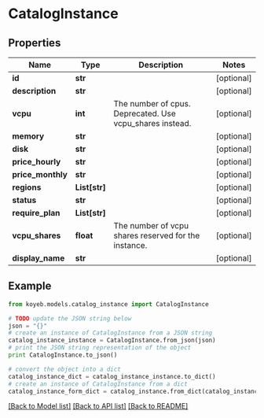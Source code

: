 # CatalogInstance


## Properties
Name | Type | Description | Notes
------------ | ------------- | ------------- | -------------
**id** | **str** |  | [optional] 
**description** | **str** |  | [optional] 
**vcpu** | **int** | The number of cpus. Deprecated. Use vcpu_shares instead. | [optional] 
**memory** | **str** |  | [optional] 
**disk** | **str** |  | [optional] 
**price_hourly** | **str** |  | [optional] 
**price_monthly** | **str** |  | [optional] 
**regions** | **List[str]** |  | [optional] 
**status** | **str** |  | [optional] 
**require_plan** | **List[str]** |  | [optional] 
**vcpu_shares** | **float** | The number of vcpu shares reserved for the instance. | [optional] 
**display_name** | **str** |  | [optional] 

## Example

```python
from koyeb.models.catalog_instance import CatalogInstance

# TODO update the JSON string below
json = "{}"
# create an instance of CatalogInstance from a JSON string
catalog_instance_instance = CatalogInstance.from_json(json)
# print the JSON string representation of the object
print CatalogInstance.to_json()

# convert the object into a dict
catalog_instance_dict = catalog_instance_instance.to_dict()
# create an instance of CatalogInstance from a dict
catalog_instance_form_dict = catalog_instance.from_dict(catalog_instance_dict)
```
[[Back to Model list]](../README.md#documentation-for-models) [[Back to API list]](../README.md#documentation-for-api-endpoints) [[Back to README]](../README.md)


